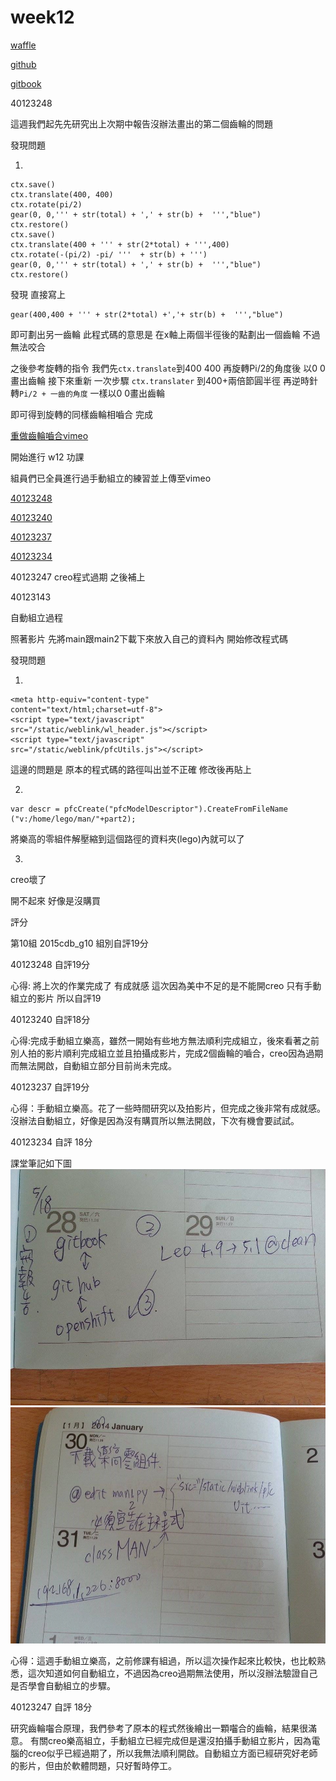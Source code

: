 # week12

[waffle](https://waffle.io/40123248/2015cdb_g10)

[github](https://github.com/40123248/2015cd_midterm2)

[gitbook](http://40123248.gitbooks.io/2015cdb_g10/content/week11.html)

40123248

這週我們起先先研究出上次期中報告沒辦法畫出的第二個齒輪的問題

發現問題

1.

```
ctx.save()
ctx.translate(400, 400)
ctx.rotate(pi/2)
gear(0, 0,''' + str(total) + ',' + str(b) +  ''',"blue")
ctx.restore()
ctx.save()
ctx.translate(400 + ''' + str(2*total) + ''',400)
ctx.rotate(-(pi/2) -pi/ '''  + str(b) + ''')
gear(0, 0,''' + str(total) + ',' + str(b) +  ''',"blue")
ctx.restore()
```

發現 直接寫上
```
gear(400,400 + ''' + str(2*total) +','+ str(b) +  ''',"blue")
```
即可劃出另一齒輪 此程式碼的意思是 在x軸上兩個半徑後的點劃出一個齒輪 不過無法咬合

之後參考旋轉的指令 我們先`ctx.translate`到400 400 再旋轉Pi/2的角度後 以0 0畫出齒輪
接下來重新 一次步驟 `ctx.translater` 到400+兩倍節圓半徑
再逆時針轉`Pi/2 + 一齒的角度` 一樣以0 0畫出齒輪

    
即可得到旋轉的同樣齒輪相嚙合   完成

[重做齒輪嚙合vimeo](https://vimeo.com/128368365)
    
    
開始進行   w12 功課

組員們已全員進行過手動組立的練習並上傳至vimeo

[40123248](https://vimeo.com/128120346)

[40123240](https://vimeo.com/128120001)

[40123237](https://vimeo.com/128119569)

[40123234](https://vimeo.com/128120337)

40123247 creo程式過期 之後補上

40123143


自動組立過程

照著影片 先將main跟main2下載下來放入自己的資料內 開始修改程式碼

發現問題

1.
```
<meta http-equiv="content-type"
content="text/html;charset=utf-8">
<script type="text/javascript"
src="/static/weblink/wl_header.js"></script>
<script type="text/javascript"
src="/static/weblink/pfcUtils.js"></script>
```
    
這邊的問題是 原本的程式碼的路徑叫出並不正確 修改後再貼上

2.

```
var descr = pfcCreate("pfcModelDescriptor").CreateFromFileName ("v:/home/lego/man/"+part2);
```

將樂高的零組件解壓縮到這個路徑的資料夾(lego)內就可以了

3.
creo壞了

開不起來 好像是沒購買

評分

第10組  2015cdb_g10 組別自評19分

40123248  自評19分 

心得: 將上次的作業完成了 有成就感             這次因為美中不足的是不能開creo 只有手動組立的影片 所以自評19

40123240  自評18分

心得:完成手動組立樂高，雖然一開始有些地方無法順利完成組立，後來看著之前別人拍的影片順利完成組立並且拍攝成影片，完成2個齒輪的嚙合，creo因為過期而無法開啟，自動組立部分目前尚未完成。

40123237  自評19分


心得：手動組立樂高。花了一些時間研究以及拍影片，但完成之後非常有成就感。沒辦法自動組立，好像是因為沒有購買所以無法開啟，下次有機會要試試。


40123234   自評 18分

課堂筆記如下圖
![](01.jpg)
![](02.jpg)

心得：這週手動組立樂高，之前修課有組過，所以這次操作起來比較快，也比較熟悉，這次知道如何自動組立，不過因為creo過期無法使用，所以沒辦法驗證自己是否學會自動組立的步驟。

40123247   自評 18分

研究齒輪囓合原理，我們參考了原本的程式然後繪出一顆囓合的齒輪，結果很滿意。
有關creo樂高組立，手動組立已經完成但是還沒拍攝手動組立影片，因為電腦的creo似乎已經過期了，所以我無法順利開啟。自動組立方面已經研究好老師的影片，但由於軟體問題，只好暫時停工。
    
    
    
    
    
    
    
    
    
    
    
    
    
    
    
